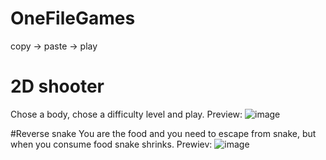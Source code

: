 # OneFileGames
copy -> paste -> play

# 2D shooter
Chose a body, chose a difficulty level and play.
Preview:
 ![image](https://github.com/user-attachments/assets/a828c657-1c04-4556-80db-cf08fb6989da)

#Reverse snake
You are the food and you need to escape from snake, but when you consume food snake shrinks.
Prewiev:
![image](https://github.com/user-attachments/assets/09c97312-6a0e-40db-b217-f0b4891ac486)
